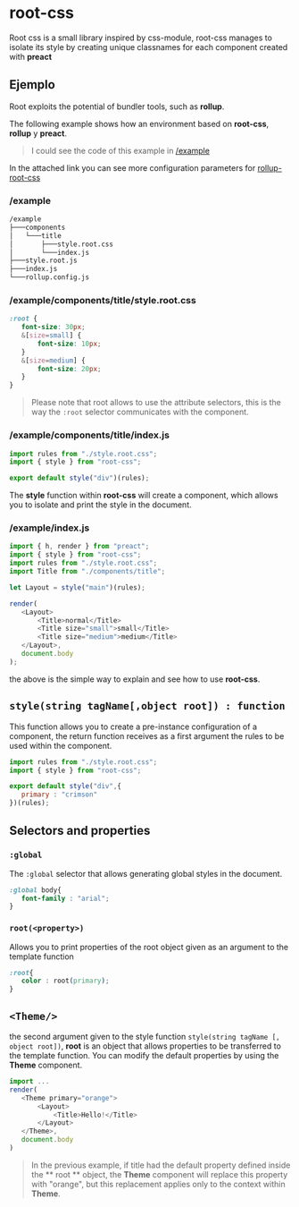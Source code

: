 # root-css

Root css is a small library inspired by css-module, root-css manages to isolate its style by creating unique classnames for each component created with **preact**


## Ejemplo

Root exploits the potential of bundler tools, such as **rollup**.

The following example shows how an environment based on **root-css**, **rollup** y **preact**.

> I could see the code of this example in [/example](https://github.com/uppercod/root-css/example)


In the attached link you can see more configuration parameters for [rollup-root-css](https://github.com/uppercod/transform-root-css/libs)

### /example

```cmd
/example
├───components
│   └───title
│       ├───style.root.css
│       └───index.js
├───style.root.js
├───index.js
└───rollup.config.js
```

### /example/components/title/style.root.css

```css
:root {
   font-size: 30px;
   &[size=small] {
       font-size: 10px;
   }
   &[size=medium] {
       font-size: 20px;
   }
}
```

> Please note that root allows to use the attribute selectors, this is the way the `:root` selector communicates with the component.

### /example/components/title/index.js

```js
import rules from "./style.root.css";
import { style } from "root-css";

export default style("div")(rules);
```

The **style** function within **root-css** will create a component, which allows you to isolate and print the style in the document.

### /example/index.js

```js
import { h, render } from "preact";
import { style } from "root-css";
import rules from "./style.root.css";
import Title from "./components/title";

let Layout = style("main")(rules);

render(
   <Layout>
       <Title>normal</Title>
       <Title size="small">small</Title>
       <Title size="medium">medium</Title>
   </Layout>,
   document.body
);
```

the above is the simple way to explain and see how to use **root-css**.

## `style(string tagName[,object root]) : function `

This function allows you to create a pre-instance configuration of a component, the return function receives as a first argument the rules to be used within the component.

```js
import rules from "./style.root.css";
import { style } from "root-css";

export default style("div",{
   primary : "crimson"
})(rules);
```

## Selectors and properties

### `:global`

The `:global` selector that allows generating global styles in the document.

```css
:global body{
   font-family : "arial";
}
```

### `root(<property>)`

Allows you to print properties of the root object given as an argument to the template function

```css
:root{
   color : root(primary);
}
```

## `<Theme/>`

the second argument given to the style function `style(string tagName [, object root])`, **root** is an object that allows properties to be transferred to the template function. You can modify the default properties by using the **Theme** component.

```js
import ...
render(
   <Theme primary="orange">
       <Layout>
           <Title>Hello!</Title>
       </Layout>
   </Theme>,
   document.body
)
```

> In the previous example, if title had the default property defined inside the ** root ** object, the **Theme** component will replace this property with "orange", but this replacement applies only to the context within **Theme**.